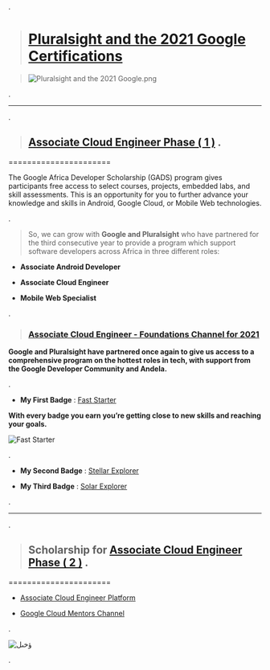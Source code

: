 

.


> # [Pluralsight and the 2021 Google Certifications](https://www.pluralsight.com/partners/google/africa/gads-2021?aid=7014Q0000023RnOQAU&oid=&promo=&utm_campaign=&utm_content=&utm_medium=partner_partner_web_referral&utm_source=&utm_term=)








> ![Pluralsight and the 2021 Google.png](https://udacity-reviews-uploads.s3.us-west-2.amazonaws.com/_attachments/399095/1619730878/Pluralsight_and_the_2021_Google.png)
> 




.

-----------------------------------------------

.

> ## [Associate Cloud Engineer Phase ( 1 )](https://app.pluralsight.com/profile/nancy-aswad) .



======================






The Google Africa Developer Scholarship (GADS) program gives participants free access to select courses, projects, embedded labs, and skill assessments. This is an opportunity for you to further advance your knowledge and skills in Android, Google Cloud, or Mobile Web technologies.




.




> So, we can grow with **Google and Pluralsight** who have partnered for the third consecutive year to provide a program which support software developers across Africa in three different roles:





- **Associate Android Developer**



- **Associate Cloud Engineer**


- **Mobile Web Specialist**



.




> ### [Associate Cloud Engineer - Foundations Channel for 2021 ](https://app.pluralsight.com/channels/details/db285911-816c-4297-80e1-ed08e58ce974)




**Google and Pluralsight have partnered once again to give us  access to a comprehensive program on the hottest roles in tech, with support from the Google Developer Community and Andela.**


.


-  **My First Badge**  : [Fast Starter](https://www.pluralsight.com/achievements?badge=d702b052-cdba-47e8-b72e-97ca70f9966f )



 **With every badge you earn you’re getting close to new skills and reaching your goals.**


![Fast Starter](https://pluralsight2.imgix.net/achievements/assets/badges/2021/viewtime-5-min-2021/enabled-dark.661803.svg)


.


-  **My Second Badge** : [Stellar Explorer]()





- **My Third  Badge**  : [Solar Explorer](https://www.pluralsight.com/achievements?badge=dfdcd1c4-c188-41e2-95ca-29cdcb85851a)






.

-----------------------------------------------

.

> ## Scholarship for [Associate Cloud Engineer Phase ( 2 )](https://app.pluralsight.com/channels/details/603245f5-77bd-4850-a181-9e0547fd4f2a) .



======================



- [ Associate Cloud Engineer Platform ](https://app.pluralsight.com/search/?q=AWS%20Certified%20Solutions%20Architect%20-%20Associate%20SAA-C02&type=conference%2Cvideo-course%2Cguide%2Cwebinar%2Cpath%2Cassessment&m_sort=relevance&query_id=23ff59af-e6bb-4ea7-b890-3ac4d07bfbe5&source=flyout)


- [Google Cloud Mentors Channel](https://community.andela.com/c/ask-google-cloud-mentors)


.

![ؤخىل](https://user-images.githubusercontent.com/36210723/136195664-c9e84d15-fb0a-48f9-adb8-4a83ca57d143.png)




.
